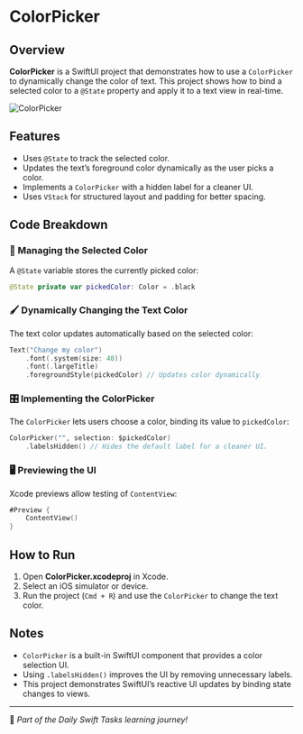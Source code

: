 # ColorPicker

## Overview
**ColorPicker** is a SwiftUI project that demonstrates how to use a `ColorPicker` to dynamically change the color of text. This project shows how to bind a selected color to a `@State` property and apply it to a text view in real-time.

![ColorPicker](https://github.com/user-attachments/assets/9a5ff4dc-4b35-42e5-ab0e-456a43e07cd5)

## Features
- Uses `@State` to track the selected color.
- Updates the text’s foreground color dynamically as the user picks a color.
- Implements a `ColorPicker` with a hidden label for a cleaner UI.
- Uses `VStack` for structured layout and padding for better spacing.

## Code Breakdown

### 🎨 Managing the Selected Color
A `@State` variable stores the currently picked color:

```swift
@State private var pickedColor: Color = .black
```

### 🖌️ Dynamically Changing the Text Color
The text color updates automatically based on the selected color:

```swift
Text("Change my color")
    .font(.system(size: 40))
    .font(.largeTitle)
    .foregroundStyle(pickedColor) // Updates color dynamically
```

### 🎛️ Implementing the ColorPicker
The `ColorPicker` lets users choose a color, binding its value to `pickedColor`:

```swift
ColorPicker("", selection: $pickedColor)
    .labelsHidden() // Hides the default label for a cleaner UI.
```

### 🖥️ Previewing the UI
Xcode previews allow testing of `ContentView`:

```swift
#Preview {
    ContentView()
}
```

## How to Run
1. Open **ColorPicker.xcodeproj** in Xcode.
2. Select an iOS simulator or device.
3. Run the project (`Cmd + R`) and use the `ColorPicker` to change the text color.

## Notes
- `ColorPicker` is a built-in SwiftUI component that provides a color selection UI.
- Using `.labelsHidden()` improves the UI by removing unnecessary labels.
- This project demonstrates SwiftUI’s reactive UI updates by binding state changes to views.

---
🚀 *Part of the Daily Swift Tasks learning journey!*
